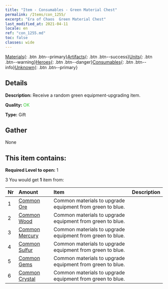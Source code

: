 ```yaml
---
title: "Item - Consumables - Green Material Chest"
permalink: /Items/con_1255/
excerpt: "Era of Chaos  Green Material Chest"
last_modified_at: 2021-04-11
locale: en
ref: "con_1255.md"
toc: false
classes: wide
---
```

 [Materials](/Items/){: .btn .btn--primary}[Artifacts](/Items/Artifacts/){: .btn .btn--success}[Units](/Items/Units/){: .btn .btn--warning}[Heroes](/Items/Heroes/){: .btn .btn--danger}[Consumables](/Items/Consumables/){: .btn .btn--info}[Unknown](/Items/Unknown/){: .btn .btn--primary}

## Details
 **Description:** Receive a random green equipment-upgrading item.

 **Quality:** <span style="color: #32CD32">OK</span>

 **Type:** Gift

## Gather

  None

## This item contains:

 **Required Level to open:** 1

 3 You would get **1** item  from:

  | Nr | Amount |     Item    | Description |
  |:---|:-------|:------------|:-----------:|
  | 1 | [Common Ore](/Items/mat_6/) | Common materials to upgrade equipment from green to blue. | 
  | 2 | [Common Wood](/Items/mat_7/) | Common materials to upgrade equipment from green to blue. | 
  | 3 | [Common Mercury](/Items/mat_8/) | Common materials to upgrade equipment from green to blue. | 
  | 4 | [Common Sulfur](/Items/mat_9/) | Common materials to upgrade equipment from green to blue. | 
  | 5 | [Common Gems](/Items/mat_10/) | Common materials to upgrade equipment from green to blue. | 
  | 6 | [Common Crystal](/Items/mat_11/) | Common materials to upgrade equipment from green to blue. | 
